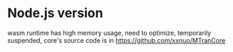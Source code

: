 # Node.js version

wasm runtime has high memory usage, need to optimize, temporarily suspended, core's source code is in https://github.com/xxnuo/MTranCore